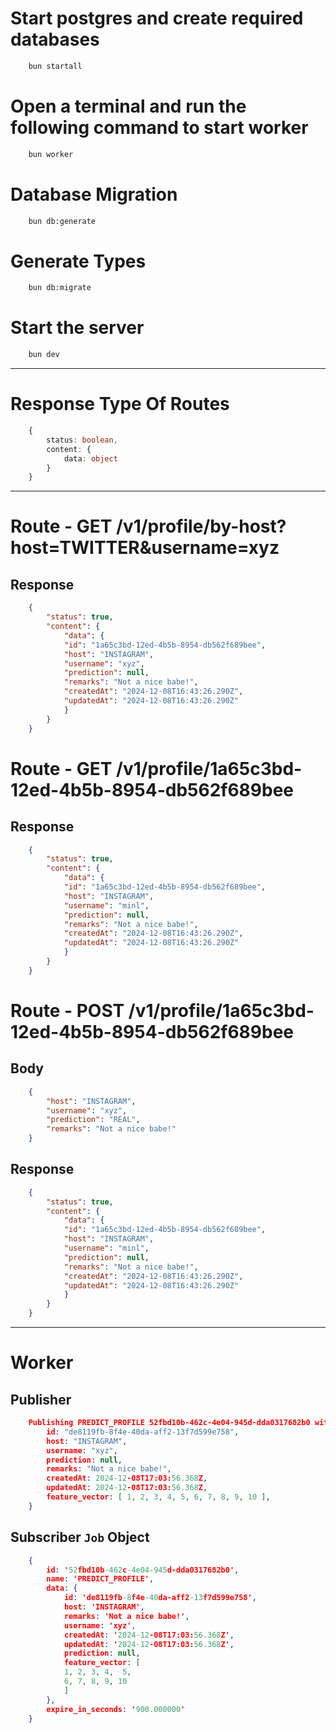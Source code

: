 # Start postgres and create required databases
```bash
    bun startall
```

# Open a terminal and run the following command to start worker
```bash
    bun worker
```

# Database Migration
```bash
    bun db:generate
```

# Generate Types
```bash
    bun db:migrate
```

# Start the server
```bash
    bun dev
```

--------------------------------

# Response Type Of Routes
```ts
    {
        status: boolean,
        content: {
            data: object
        }
    }
```

--------------------------------

# Route - GET /v1/profile/by-host?host=TWITTER&username=xyz
## Response
```json
    {
        "status": true,
        "content": {
            "data": {
            "id": "1a65c3bd-12ed-4b5b-8954-db562f689bee",
            "host": "INSTAGRAM",
            "username": "xyz",
            "prediction": null,
            "remarks": "Not a nice babe!",
            "createdAt": "2024-12-08T16:43:26.290Z",
            "updatedAt": "2024-12-08T16:43:26.290Z"
            }
        }
    }
```

# Route - GET /v1/profile/1a65c3bd-12ed-4b5b-8954-db562f689bee
## Response
```json
    {
        "status": true,
        "content": {
            "data": {
            "id": "1a65c3bd-12ed-4b5b-8954-db562f689bee",
            "host": "INSTAGRAM",
            "username": "minl",
            "prediction": null,
            "remarks": "Not a nice babe!",
            "createdAt": "2024-12-08T16:43:26.290Z",
            "updatedAt": "2024-12-08T16:43:26.290Z"
            }
        }
    }
```

# Route - POST /v1/profile/1a65c3bd-12ed-4b5b-8954-db562f689bee
## Body
```json
    {
        "host": "INSTAGRAM",
        "username": "xyz",
        "prediction": "REAL",
        "remarks": "Not a nice babe!"
    }
```
## Response
```json
    {
        "status": true,
        "content": {
            "data": {
            "id": "1a65c3bd-12ed-4b5b-8954-db562f689bee",
            "host": "INSTAGRAM",
            "username": "minl",
            "prediction": null,
            "remarks": "Not a nice babe!",
            "createdAt": "2024-12-08T16:43:26.290Z",
            "updatedAt": "2024-12-08T16:43:26.290Z"
            }
        }
    }
```
--------------------------------

# Worker
## Publisher
```json
    Publishing PREDICT_PROFILE 52fbd10b-462c-4e04-945d-dda0317682b0 with data {
        id: "de8119fb-8f4e-40da-aff2-13f7d599e758",
        host: "INSTAGRAM",
        username: "xyz",
        prediction: null,
        remarks: "Not a nice babe!",
        createdAt: 2024-12-08T17:03:56.368Z,
        updatedAt: 2024-12-08T17:03:56.368Z,
        feature_vector: [ 1, 2, 3, 4, 5, 6, 7, 8, 9, 10 ],
    }
```

## Subscriber `Job` Object
```json
    {
        id: '52fbd10b-462c-4e04-945d-dda0317682b0',
        name: 'PREDICT_PROFILE',
        data: {
            id: 'de8119fb-8f4e-40da-aff2-13f7d599e758',
            host: 'INSTAGRAM',
            remarks: 'Not a nice babe!',
            username: 'xyz',
            createdAt: '2024-12-08T17:03:56.368Z',
            updatedAt: '2024-12-08T17:03:56.368Z',
            prediction: null,
            feature_vector: [
            1, 2, 3, 4,  5,
            6, 7, 8, 9, 10
            ]
        },
        expire_in_seconds: '900.000000'
    }
``` 

